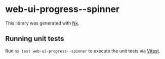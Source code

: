 # web-ui-progress--spinner

This library was generated with [Nx](https://nx.dev).

## Running unit tests

Run `nx test web-ui-progress--spinner` to execute the unit tests via [Vitest](https://vitest.dev/).
